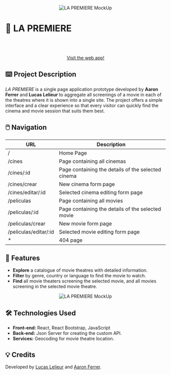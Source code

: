 
<p align="center">
  <img src="https://res.cloudinary.com/dhluctrie/image/upload/v1736523691/La_Premiere_MockUp_kb6aeu.png" alt="LA PREMIERE MockUp">
</p>

# 🍿 **LA PREMIERE**
<br>
<br>

<p align="center">
  <a href="https://lapremiere.netlify.app/">Visit the web app!</a>
</p>

## ⌨️ **Project Description**  
*LA PREMIERE* is a single page application prototype developed by **Aaron Ferrer** and **Lucas Lelieur** to aggregate all screenings of a movie in each of the theatres where it is shown into a single site. The project offers a simple interface and a clear experience so that every visitor can quickly find the cinema and movie session that suits them best. 

## 🖱️ **Navigation**  


| URL                  | Description                                        |
| ----------------     | -------------------------------------------------- | 
| /                    | Home Page                                          |
| /cines               | Page containing all cinemas                        |
| /cines/:id           | Page containing the details of the selected cinema |
| /cines/crear         | New cinema form page                               |
| /cines/editar/:id    | Selected cinema editing form page                  |
| /peliculas           | Page containing all movies                         |
| /peliculas/:id       | Page containing the details of the selected movie  |
| /peliculas/crear     | New movie form page                                |
| /peliculas/editar/:id| Selected movie editing form page                   |
| *                    | 404 page                                           |


## 🚀 **Features**  
- **Explore** a catalogue of movie theatres with detailed information.
- **Filter** by genre, country or language to find the movie to watch.
- **Find** all movie theaters screening the selected movie, and all movies screening in the selected movie theatre.

  
<p align="center">
  <img src="https://res.cloudinary.com/dhluctrie/image/upload/v1736525333/LA_PREMIERE_iPhone_MockUp_e3ag2q.jpg" alt="LA PREMIERE MockUp">
</p>


## 🛠️ **Technologies Used**  
- **Front-end:** React, React Bootstrap, JavaScript
- **Back-end:** Json Server for creating the custom API.
- **Services:** Geocoding for movie theatre location.


## 💡 **Credits**

Developed by <a href="https://github.com/Lelieur">Lucas Lelieur</a> and <a href="https://github.com/https://github.com/AaronFerrer-VLC">Aaron Ferrer</a>.

